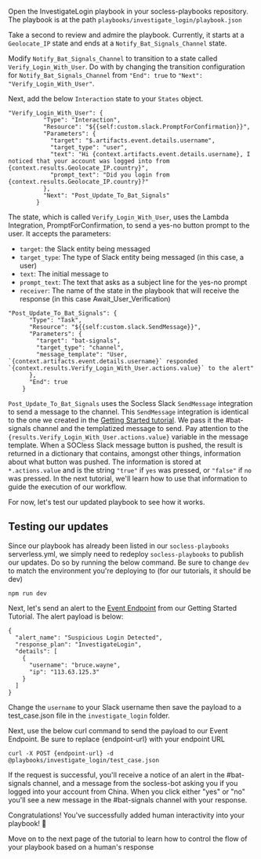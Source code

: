 Open the InvestigateLogin playbook in your socless-playbooks repository. The playbook is at the path `playbooks/investigate_login/playbook.json`

Take a second to review and admire the playbook. Currently, it starts at a `Geolocate_IP` state and ends at a `Notify_Bat_Signals_Channel` state.

Modify `Notify_Bat_Signals_Channel` to transition to a state called `Verify_Login_With_User`. Do with by changing the transition configuration for `Notify_Bat_Signals_Channel` from `"End": true` to `"Next": "Verify_Login_With_User"`.

Next, add the below `Interaction` state to your `States` object.

```
"Verify_Login_With_User": {
          "Type": "Interaction",
          "Resource": "${{self:custom.slack.PromptForConfirmation}}",
          "Parameters": {
            "target": "$.artifacts.event.details.username",
            "target_type": "user",
            "text": "Hi {context.artifacts.event.details.username}, I noticed that your account was logged into from {context.results.Geolocate_IP.country}",
            "prompt_text": "Did you login from {context.results.Geolocate_IP.country}?"
          },
          "Next": "Post_Update_To_Bat_Signals"
        }
```

The state, which is called `Verify_Login_With_User`, uses the Lambda Integration, PromptForConfirmation, to send a yes-no button prompt to the user. It accepts the parameters:

- `target`: the Slack entity being messaged
- `target_type`: The type of Slack entity being messaged (in this case, a user)
- `text`: The initial message to
- `prompt_text`: The text that asks as a subject line for the yes-no prompt
- `receiver`: The name of the state in the playbook that will receive the response (in this case Await_User_Verification)



```
"Post_Update_To_Bat_Signals": {
      "Type": "Task",
      "Resource": "${{self:custom.slack.SendMessage}}",
      "Parameters": {
        "target": "bat-signals",
        "target_type": "channel",
        "message_template": "User, `{context.artifacts.event.details.username}` responded `{context.results.Verify_Login_With_User.actions.value}` to the alert"
      },
      "End": true
    }
```

`Post_Update_To_Bat_Signals` uses the Socless Slack `SendMessage` integration to send a message to the channel. This `SendMessage` integration is identical to the one we created in the [Getting Started tutorial](your-second-integration-sending-a-slack-Message.md). We pass it the #bat-signals channel and the templatized message to send. Pay attention to the `{results.Verify_Login_With_User.actions.value}` variable in the message template. When a SOCless Slack message button is pushed, the result is returned in a dictionary that contains, amongst other things, information about what button was pushed. The information is stored at `*.actions.value` and is the string `"true"` if `yes` was pressed, or `"false"` if `no` was pressed. In the next tutorial, we'll learn how to use that information to guide the execution of our workflow.

For now, let's test our updated playbook to see how it works.


## Testing our updates
Since our playbook has already been listed in our `socless-playbooks` serverless.yml, we simply need to redeploy `socless-playbooks` to publish our updates. Do so by running the below command. Be sure to change `dev` to match the environment you're deploying to (for our tutorials, it should be dev)

```
npm run dev
```

Next, let's send an alert to the [Event Endpoint](your-first-endpoint.md) from our Getting Started Tutorial.
The alert payload is below:

```
{
  "alert_name": "Suspicious Login Detected",
  "response_plan": "InvestigateLogin",
  "details": [
    {
      "username": "bruce.wayne",
      "ip": "113.63.125.3"
    }
  ]
}
```

Change the `username` to your Slack username then save the payload to a test_case.json file in the `investigate_login` folder.

Next, use the below curl command to send the payload to our Event Endpoint. Be sure to replace {endpoint-url} with your endpoint URL

```
curl -X POST {endpoint-url} -d @playbooks/investigate_login/test_case.json
```

If the request is successful, you'll receive a notice of an alert in the #bat-signals channel, and a message from the socless-bot asking you if you logged into your account from China. When you click either "yes" or "no" you'll see a new message in the #bat-signals channel with your response.

Congratulations! You've successfully added human interactivity into your playbook! 🍾

Move on to the next page of the tutorial to learn how to control the flow of your playbook based on a human's response
